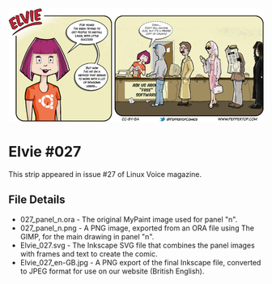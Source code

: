 ![Elvie comic strip #027](Elvie_027_en-GB.jpg)

Elvie #027
==========
This strip appeared in issue #27 of Linux Voice magazine.


File Details
------------
* 027_panel_n.ora            - The original MyPaint image used for panel "n".
* 027_panel_n.png            - A PNG image, exported from an ORA file using The GIMP, for the main drawing in panel "n".
* Elvie_027.svg              - The Inkscape SVG file that combines the panel images with frames and text to create the comic.
* Elvie_027_en-GB.jpg        - A PNG export of the final Inkscape file, converted to JPEG format for use on our website (British English).


